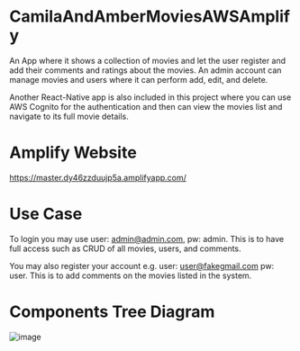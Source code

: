 # CamilaAndAmberMoviesAWSAmplify

An App where it shows a collection of movies and let the user register and add their comments and ratings about the movies. An admin account can manage movies and users where it can perform add, edit, and delete.

Another React-Native app is also included in this project where you can use AWS Cognito for the authentication and then can view the movies list and navigate to its full movie details.

# Amplify Website
https://master.dy46zzduujp5a.amplifyapp.com/

# Use Case
To login you may use user: admin@admin.com, pw: admin.  This is to have full access such as CRUD of all movies, users, and comments.

You may also register your account e.g. user: user@fakegmail.com pw: user.  This is to add comments on the movies listed in the system.


# Components Tree Diagram

![image](https://user-images.githubusercontent.com/3406462/234472296-7247c5a9-522a-4c64-81cc-781fc597fb28.png)



